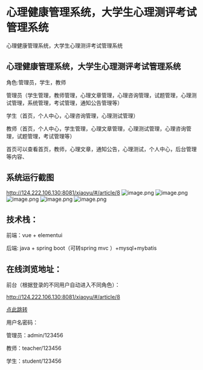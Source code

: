 # 心理健康管理系统，大学生心理测评考试管理系统
心理健康管理系统，大学生心理测评考试管理系统

## 心理健康管理系统，大学生心理测评考试管理系统

角色:管理员，学生，教师

管理员（学生管理，教师管理，心理文章管理，心理咨询管理，试题管理，心理测试管理，系统管理，考试管理，通知公告管理等）

学生（首页，个人中心，心理咨询管理，心理测试管理）

教师（首页，个人中心，学生管理，心理文章管理，心理测试管理，心理咨询管理，试题管理，考试管理等）

首页可以查看首页，教师，心理文章，通知公告，心理测试，个人中心，后台管理等内容、


## 系统运行截图

http://124.222.106.130:8081/xiaoyu/#/article/8
![image.png](http://124.222.106.130:8081/api/resource/getFile?name=articlePicture/Sara11718110505786361.png)
![image.png](http://124.222.106.130:8081/api/resource/getFile?name=articlePicture/Sara1171811055414669.png)
![image.png](http://124.222.106.130:8081/api/resource/getFile?name=articlePicture/Sara11718110581320641.png)
![image.png](http://124.222.106.130:8081/api/resource/getFile?name=articlePicture/Sara11718110596774624.png)
![image.png](http://124.222.106.130:8081/api/resource/getFile?name=articlePicture/Sara11718110613211202.png)


## 技术栈：

前端：vue + elementui

后端: java + spring boot（可转spring mvc ）+mysql+mybatis

## 在线浏览地址：

前台（根据登录的不同用户自动进入不同角色）：

http://124.222.106.130:8081/xiaoyu/#/article/8

[点此跳转](http://124.222.106.130:8081/xiaoyu/#/article/8)

用户名密码：

管理员：admin/123456

教师：teacher/123456

学生：student/123456
